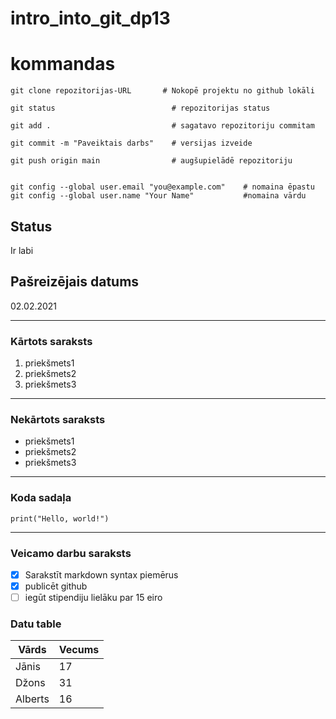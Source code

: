 # intro_into_git_dp13


# kommandas

```
git clone repozitorijas-URL       # Nokopē projektu no github lokāli

git status                          # repozitorijas status

git add .                           # sagatavo repozitoriju commitam

git commit -m "Paveiktais darbs"    # versijas izveide

git push origin main                # augšupielādē repozitoriju


git config --global user.email "you@example.com"    # nomaina ēpastu
git config --global user.name "Your Name"           #nomaina vārdu
```

## Status
Ir labi

## Pašreizējais datums
02.02.2021

---

### Kārtots saraksts
1. priekšmets1
2. priekšmets2
3. priekšmets3

---

### Nekārtots saraksts
- priekšmets1
- priekšmets2
- priekšmets3

---

### Koda sadaļa
`print("Hello, world!")`

---

### Veicamo darbu saraksts

- [x] Sarakstīt markdown syntax piemērus
- [x] publicēt github
- [ ] iegūt stipendiju lielāku par 15 eiro

### Datu table

| Vārds | Vecums |
| ----------- | ----------- |
| Jānis | 17 |
| Džons | 31 |
| Alberts | 16 |